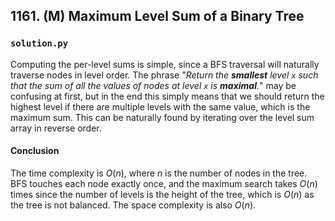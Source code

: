 ## 1161. (M) Maximum Level Sum of a Binary Tree

### `solution.py`

Computing the per-level sums is simple, since a BFS traversal will naturally traverse nodes in level order. The phrase "*Return the **smallest** level `x` such that the sum of all the values of nodes at level `x` is **maximal**.*" may be confusing at first, but in the end this simply means that we should return the highest level if there are multiple levels with the same value, which is the maximum sum. This can be naturally found by iterating over the level sum array in reverse order.  

#### Conclusion

The time complexity is $O(n)$, where $n$ is the number of nodes in the tree. BFS touches each node exactly once, and the maximum search takes $O(n)$ times since the number of levels is the height of the tree, which is $O(n)$ as the tree is not balanced. The space complexity is also $O(n)$.  


